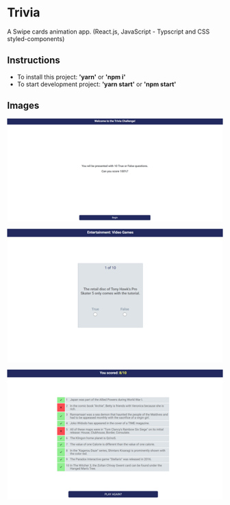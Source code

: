 
# Trivia
A Swipe cards animation app. (React.js, JavaScript - Typscript  and CSS styled-components)

## Instructions

- To install this project: **'yarn'** or **'npm i'**
- To start development project: **'yarn start'**  or **'npm start'**

## Images

![trivia](https://github.com/atelesjr/trivia/blob/main/public/img/01.png)

![trivia](https://github.com/atelesjr/trivia/blob/main/public/img/02.png)

![trivia](https://github.com/atelesjr/trivia/blob/main/public/img/03.png)

